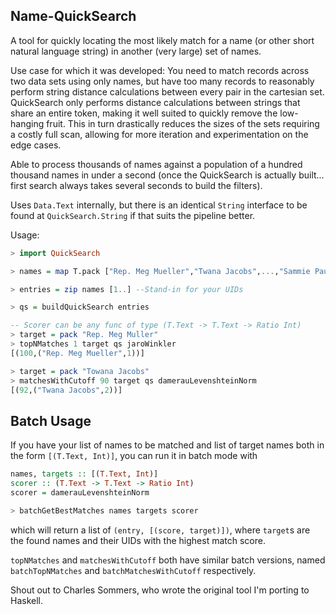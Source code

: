 Name-QuickSearch
---

A tool for quickly locating the most likely match
for a name (or other short natural language string) in another (very large) set of names.

Use case for which it was developed: You need to match records across two data
sets using only names, but have too many records to reasonably
perform string distance calculations between every pair in the cartesian set.
QuickSearch only performs distance calculations between strings
that share an entire token, making it well suited to quickly remove the low-hanging
fruit. This in turn drastically reduces the sizes of the sets requiring a
costly full scan, allowing for more iteration and experimentation on the edge cases.

Able to process thousands of names against a population of a hundred thousand names
in under a second (once the QuickSearch is actually built... first search always takes
several seconds to build the filters).

Uses `Data.Text` internally, but there is an identical `String` interface
to be found at `QuickSearch.String` if that suits the pipeline better.

Usage:

```haskell
> import QuickSearch

> names = map T.pack ["Rep. Meg Mueller","Twana Jacobs",...,"Sammie Paucek"]

> entries = zip names [1..] --Stand-in for your UIDs

> qs = buildQuickSearch entries

-- Scorer can be any func of type (T.Text -> T.Text -> Ratio Int)
> target = pack "Rep. Meg Muller"
> topNMatches 1 target qs jaroWinkler
[(100,("Rep. Meg Mueller",1))]

> target = pack "Towana Jacobs"
> matchesWithCutoff 90 target qs damerauLevenshteinNorm
[(92,("Twana Jacobs",2))]
```

## Batch Usage

If you have your list of names to be matched and list of target names both
in the form `[(T.Text, Int)]`, you can run it in batch mode with

```haskell
names, targets :: [(T.Text, Int)]
scorer :: (T.Text -> T.Text -> Ratio Int)
scorer = damerauLevenshteinNorm

> batchGetBestMatches names targets scorer
```
which will return a list of `(entry, [(score, target)])`, where `target`s are the
found names and their UIDs with the highest match score.

`topNMatches` and `matchesWithCutoff` both have similar batch versions, named
`batchTopNMatches` and `batchMatchesWithCutoff` respectively.

Shout out to Charles Sommers, who wrote the original tool I'm porting to Haskell.
